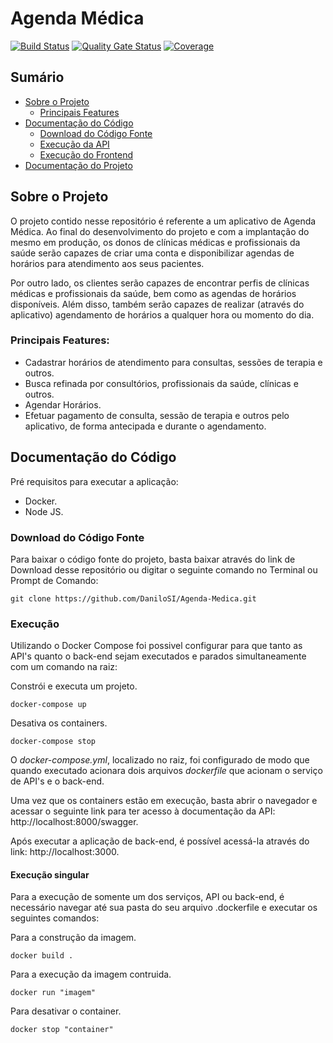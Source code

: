 # Agenda Médica

[![Build Status](https://travis-ci.org/DaniloSI/Agenda-Medica.svg?branch=master)](https://travis-ci.org/DaniloSI/Agenda-Medica) [![Quality Gate Status](https://sonarcloud.io/api/project_badges/measure?project=DaniloSI_Agenda-Medica&metric=alert_status)](https://sonarcloud.io/dashboard?id=DaniloSI_Agenda-Medica) [![Coverage](https://sonarcloud.io/api/project_badges/measure?project=DaniloSI_Agenda-Medica&metric=coverage)](https://sonarcloud.io/dashboard?id=DaniloSI_Agenda-Medica)

## Sumário
- [Sobre o Projeto](https://github.com/DaniloSI/Agenda-Medica#sobre-o-projeto)
  - [Principais Features](https://github.com/DaniloSI/Agenda-Medica#principais-features)
- [Documentação do Código](https://github.com/DaniloSI/Agenda-Medica#documenta%C3%A7%C3%A3o-do-c%C3%B3digo)
  - [Download do Código Fonte](https://github.com/DaniloSI/Agenda-Medica#download-do-c%C3%B3digo-fonte)
  - [Execução da API](https://github.com/DaniloSI/Agenda-Medica#execu%C3%A7%C3%A3o-da-api)
  - [Execução do Frontend](https://github.com/DaniloSI/Agenda-Medica#execu%C3%A7%C3%A3o-do-frontend)
- [Documentação do Projeto](https://github.com/DaniloSI/Agenda-Medica/wiki)

## Sobre o Projeto

O projeto contido nesse repositório é referente a um aplicativo de Agenda Médica. Ao final do desenvolvimento do projeto e com a implantação do mesmo em produção, os donos de clínicas médicas e profissionais da saúde serão capazes de criar uma conta e disponibilizar agendas de horários para atendimento aos seus pacientes.

Por outro lado, os clientes serão capazes de encontrar perfis de clínicas médicas e profissionais da saúde, bem como as agendas de horários disponíveis. Além disso, também serão capazes de realizar (através do aplicativo) agendamento de horários a qualquer hora ou momento do dia.

### Principais Features:
  - Cadastrar horários de atendimento para consultas, sessões de terapia e outros.
  - Busca refinada por consultórios, profissionais da saúde, clínicas e outros.
  - Agendar Horários.
  - Efetuar pagamento de consulta, sessão de terapia e outros pelo aplicativo, de forma antecipada e durante o agendamento.

## Documentação do Código

Pré requisitos para executar a aplicação:

  - Docker.
  - Node JS.

### Download do Código Fonte

Para baixar o código fonte do projeto, basta baixar através do link de Download desse repositório ou digitar o seguinte comando no Terminal ou Prompt de Comando:

`git clone https://github.com/DaniloSI/Agenda-Medica.git`

### Execução 

Utilizando o Docker Compose foi possivel configurar para que tanto as API's quanto o back-end sejam executados e parados  simultaneamente com um comando na raiz:

Constrói e executa um projeto.

`docker-compose up`

Desativa os containers.

`docker-compose stop`

O *docker-compose.yml*, localizado no raiz, foi configurado de modo que quando executado acionara dois arquivos *dockerfile* que  acionam o serviço de API's e o back-end.

Uma vez que os containers estão em execução, basta abrir o navegador e acessar o seguinte link para ter acesso à documentação da API: http://localhost:8000/swagger.

Após executar a aplicação de back-end, é possível acessá-la através do link: http://localhost:3000.

#### Execução singular

Para a execução de somente um dos serviços, API ou back-end, é necessário navegar até sua pasta do seu arquivo .dockerfile e executar os seguintes comandos:

Para a construção da imagem.

`docker build .`

Para a execução da imagem contruida.

`docker run "imagem"`

Para desativar o container.

`docker stop "container"`
